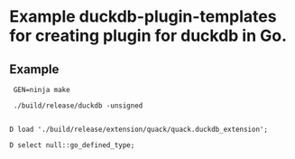 # Example duckdb-plugin-templates for creating plugin for duckdb in Go.

## Example
```
 GEN=ninja make
 
 ./build/release/duckdb -unsigned 
 
```

```
D load './build/release/extension/quack/quack.duckdb_extension';

D select null::go_defined_type;

```

